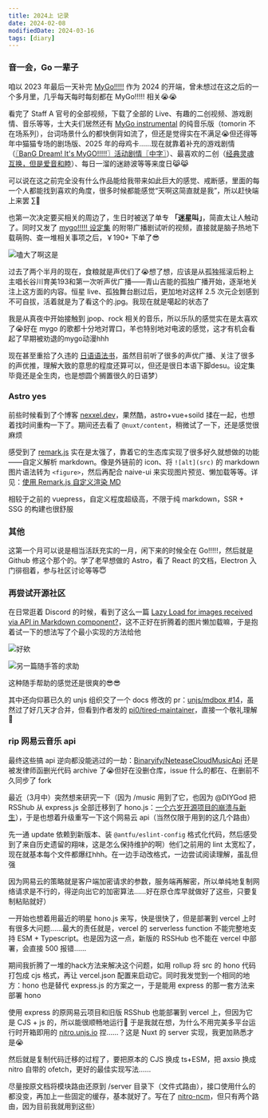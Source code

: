 ```yaml
---
title: 2024上 记录
date: 2024-02-08
modifiedDate: 2024-03-16
tags: [diary]
---
```


### 音一会，Go 一辈子

咱以 2023 年最后一天补完 [MyGo!!!!!] 作为 2024 的开端，曾未想过在这之后的一个多月里，几乎每天每时每刻都在 MyGo!!!!! 相关😭😭

看完了 Staff A 官号的全部视频，下载了全部的 Live、有趣的二创视频、游戏剧情、音乐等等，士大夫们居然还有 [MyGo instrumental] 的纯音乐版（tomorin 不在场系列），台词场景什么的都快倒背如流了，但还是觉得实在不满足😭但还得等年中猫猫专场的剧场版、2025 年的母鸡卡……现在就靠着补充的游戏剧情（[〖BanG Dream! It's MyGO!!!!!〗活动剧情〖中字〗]）、最喜欢的二创（[经典灵魂互换，但是爱音和睦]）、每日一溜的迷跡波等等来度日😹😹

可以说在这之前完全没有什么作品能给我带来如此巨大的感觉、戒断感，里面的每一个人都能找到喜欢的角度，很多时候都能感觉“天啊这简直就是我”，所以赶快端上来罢 ∑🍺

也第一次决定要买相关的周边了，生日时被送了单专 **「迷星叫」**，简直太让人触动了。同时又发了 [mygo!!!!! 设定集] 的附带广播剧试听的视频，直接就是脑子热地下载萌购、查一堆相关事项之后，￥190+ 下单了😎

![嗑大了啊这是](/blog/diary/mygo-meme1.webp)

过去了两个半月的现在，食粮就是声优们了😭想了想，应该是从孤独摇滚后粉上主唱长谷川育美193和第一次听声优广播——青山吉能的孤独广播开始，逐渐地关注上这方面的内容。恒星 live、孤独舞台剧过后，更加地对这样 2.5 次元企划感到不可自拔，活着就是为了看这个的.jpg。我现在就是噶起的状态了

我是从真夜中开始接触到 jpop、rock 相关的音乐，所以乐队的感觉实在是太喜欢了😭好在 mygo 的歌都十分地对胃口，羊也特别地对电波的感觉，这才有机会看起了早期被劝退的mygo动漫hhh

现在甚至重拾了久违的 [日语语法书]，虽然目前听了很多的声优广播、关注了很多的声优推，理解大致的意思的程度还算可以，但还是很日本语下脚desu。设定集毕竟还是全生肉，也是想圆个搁置很久的日语梦）

[MyGo!!!!!]: https://bgm.tv/subject/428735
[MyGo instrumental]: https://bang-dream.com/mygo_inst
[〖BanG Dream! It's MyGO!!!!!〗活动剧情〖中字〗]: https://www.bilibili.com/video/BV1Hw411U7nK/
[经典灵魂互换，但是爱音和睦]: https://space.bilibili.com/7477105/channel/collectiondetail?sid=1948104
[mygo!!!!! 设定集]: https://gekkan-bushi.com/topics/mygofootprints/
[日语语法书]: https://res.wokanxing.info/jpgramma/index.html

### Astro yes

前些时候看到了个博客 [nexxel.dev]，果然酷，astro+vue+soild 揉在一起，也想着找时间重构一下了。期间还去看了 `@nuxt/content`，稍微试了一下，还是感觉很麻烦

感受到了 [remark.js] 实在是太强了，靠着它的生态库实现了很多好久就想做的功能——自定义解析 markdown。像是外链前的 icon、将 `![alt](src)` 的 markdown 图片语法转为 `<figure>`，然后再配合 naive-ui 来实现图片预览、懒加载等等。详见：[使用 Remark.js 自定义渲染 MD]

相较于之前的 vuepress，自定义程度超级高，不限于纯 markdown，SSR + SSG 的构建也很舒服

[使用 Remark.js 自定义渲染 MD]: ../remarkjs-diy-md.md
[nexxel.dev]: https://github.com/nexxeln/nexxel.dev
[remark.js]: https://github.com/remarkjs/

### 其他

这第一个月可以说是相当活跃充实的一月，闲下来的时候全在 Go!!!!!，然后就是 Github 修这个那个的。学了老早想做的 Astro，看了 React 的文档，Electron 入门徘徊着，参与社区讨论等等😇

### 再尝试开源社区

在日常逛着 Discord 的时候，看到了这么一篇 [Lazy Load for images received via API in Markdown component?]，这不正好在折腾着的图片懒加载嘛，于是抱着试一下的想法写了个最小实现的方法给他

![好欸](/blog/diary/discord-astro-0.webp)

![另一篇随手答的求助](/blog/diary/discord-astro-1.webp)

这种随手帮助的感觉还是很爽的😎😎

其中还向仰慕已久的 unjs 组织交了一个 docs 修改的 pr：[unjs/mdbox #14]，虽然过了好几天才合并，但看到作者发的 [pi0/tired-maintainer]，直接一个敬礼理解🤯

[Lazy Load for images received via API in Markdown component?]: https://discord.com/channels/830184174198718474/1202243013540323390
[unjs/mdbox #14]: https://github.com/unjs/mdbox/pull/14
[pi0/tired-maintainer]: https://github.com/pi0/tired-maintainer

### rip 网易云音乐 api

最终这些搞 api 逆向都没能逃过的一劫：[Binaryify/NeteaseCloudMusicApi] 还是被发律师函删光代码 archive 了😭但好在没删仓库，issue 什么的都在、在删前不久同步了 fork

最近（3月中）突然想来研究一下（因为 /music 用到了它，也因为 @DIYGod 把 RSShub 从 express.js 全部迁移到了 hono.js：[一个六岁开源项目的崩溃与新生]），于是也想着升级重写一下这个网易云 api（当然仅限于用到的这几个路由）

先一通 update 依赖到新版本、装 `@antfu/eslint-config` 格式化代码，然后感受到了来自历史遗留的翔味，这是怎么保持维护的啊）他们之前用的 lint 太宽松了，现在就基本每个文件都爆红hhh。在一边手动改格式，一边尝试阅读理解，虽乱但强

因为网易云的策略就是客户端加密请求的参数，服务端再解密，所以单纯地复制网络请求是不行的，得逆向出它的加密算法……好在原仓库早就做好了这些，只要复制粘贴就好）

一开始也想着用最近的明星 hono.js 来写，快是很快了，但是部署到 vercel 上时有很多大问题……最大的责任就是，vercel 的 serverless function 不能完整地支持 ESM + Typescript。也是因为这一点，新版的 RSSHub 也不能在 vercel 中部署，会直接 500 报错……

期间我折腾了一堆的hack方法来解决这个问题，如用 rollup 将 src 的 hono 代码打包成 cjs 格式，再让 vercel.json 配置来启动它。同时我发觉到一个相同的地方：hono 也是替代 express.js 的方案之一，于是能用 express 的那一套方法来部署 hono

使用 express 的原网易云项目和旧版 RSShub 也能部署到 vercel 上，但因为它是 CJS + js 的，所以能很顺畅地运行😤 于是我就在想，为什么不用完美多平台运行时开箱即用的 [nitro.unjs.io] 捏……？这是 Nuxt 的 server 实现，我更加熟悉才是😭

然后就是复制代码迁移的过程了，要把原本的 CJS 换成 ts+ESM，把 axsio 换成 nitro 自带的 ofetch，更好的最佳实现写法……

尽量按原文档将模块路由还原到 /server 目录下（文件式路由），接口使用什么的都没变，再加上一些固定的缓存，基本就好了。写在了 [nitro-ncm]，但只有两个路由，因为目前我就用到这些）

[Binaryify/NeteaseCloudMusicApi]: https://github.com/Binaryify/NeteaseCloudMusicApi
[一个六岁开源项目的崩溃与新生]: https://diygod.cc/6-year-of-rsshub
[nitro.unjs.io]: https://nitro.unjs.io/
[nitro-ncm]: https://github.com/Chilfish/nitro-ncm
